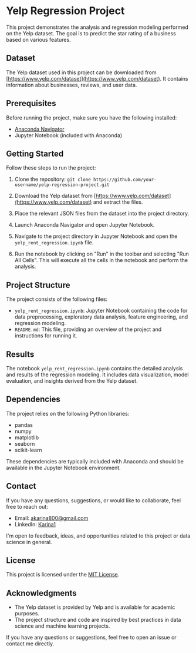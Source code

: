 # Yelp Regression Project

This project demonstrates the analysis and regression modeling performed on the Yelp dataset. The goal is to predict the star rating of a business based on various features.

## Dataset

The Yelp dataset used in this project can be downloaded from [https://www.yelp.com/dataset](https://www.yelp.com/dataset). It contains information about businesses, reviews, and user data.

## Prerequisites

Before running the project, make sure you have the following installed:

- [Anaconda Navigator](https://www.anaconda.com/products/navigator)
- Jupyter Notebook (included with Anaconda)

## Getting Started

Follow these steps to run the project:

1. Clone the repository:
```git clone https://github.com/your-username/yelp-regression-project.git ```

2. Download the Yelp dataset from [https://www.yelp.com/dataset](https://www.yelp.com/dataset) and extract the files.

3. Place the relevant JSON files from the dataset into the project directory.

4. Launch Anaconda Navigator and open Jupyter Notebook.

5. Navigate to the project directory in Jupyter Notebook and open the `yelp_rent_regression.ipynb` file.

6. Run the notebook by clicking on "Run" in the toolbar and selecting "Run All Cells". This will execute all the cells in the notebook and perform the analysis.

## Project Structure

The project consists of the following files:

- `yelp_rent_regression.ipynb`: Jupyter Notebook containing the code for data preprocessing, exploratory data analysis, feature engineering, and regression modeling.
- `README.md`: This file, providing an overview of the project and instructions for running it.

## Results

The notebook `yelp_rent_regression.ipynb` contains the detailed analysis and results of the regression modeling. It includes data visualization, model evaluation, and insights derived from the Yelp dataset.

## Dependencies

The project relies on the following Python libraries:

- pandas
- numpy
- matplotlib
- seaborn
- scikit-learn

These dependencies are typically included with Anaconda and should be available in the Jupyter Notebook environment.

## Contact

If you have any questions, suggestions, or would like to collaborate, feel free to reach out:

- Email: akarina800@gmail.com
- LinkedIn: [Karina1](https://www.linkedin.com/in/karina1/)

I'm open to feedback, ideas, and opportunities related to this project or data science in general.

## License

This project is licensed under the [MIT License](LICENSE).

## Acknowledgments

- The Yelp dataset is provided by Yelp and is available for academic purposes.
- The project structure and code are inspired by best practices in data science and machine learning projects.

If you have any questions or suggestions, feel free to open an issue or contact me directly.
